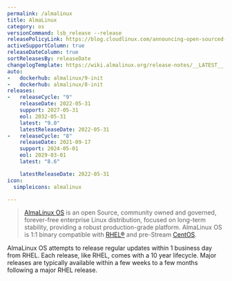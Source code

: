 ```yaml
---
permalink: /almalinux
title: AlmaLinux
category: os
versionCommand: lsb_release --release
releasePolicyLink: https://blog.cloudlinux.com/announcing-open-sourced-community-driven-rhel-fork-by-cloudlinux
activeSupportColumn: true
releaseDateColumn: true
sortReleasesBy: releaseDate
changelogTemplate: https://wiki.almalinux.org/release-notes/__LATEST__.html
auto:
-   dockerhub: almalinux/9-init
-   dockerhub: almalinux/8-init
releases:
-   releaseCycle: "9"
    releaseDate: 2022-05-31
    support: 2027-05-31
    eol: 2032-05-31
    latest: "9.0"
    latestReleaseDate: 2022-05-31
-   releaseCycle: "8"
    releaseDate: 2021-09-17
    support: 2024-05-01
    eol: 2029-03-01
    latest: "8.6"

    latestReleaseDate: 2022-05-31
icon:
  simpleicons: almalinux

---
```


> [AlmaLinux OS](https://almalinux.org/) is an open Source, community owned and governed, forever-free enterprise Linux distribution, focused on long-term stability, providing a robust production-grade platform. AlmaLinux OS is 1:1 binary compatible with [RHEL®](https://www.redhat.com/en/technologies/linux-platforms/enterprise-linux) and pre-Stream [CentOS](https://centos.org/).

AlmaLinux OS attempts to release regular updates within 1 business day from RHEL.  Each release, like RHEL, comes with a 10 year lifecycle.  Major releases are typically available within a few weeks to a few months following a major RHEL release.
